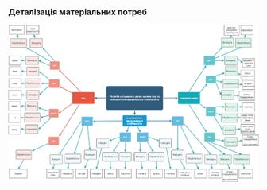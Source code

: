 ### Деталізація матеріальних потреб
![](https://github.com/oleksandrblazhko/ai204-pargalova/blob/ai204-pargalova_with_laboratory_work_1/1-SoftwareRequirements/1.1-DeterminingConsumerNeeds/1.1.2-MaterialNeedsDetails/MindMap.jpg)
